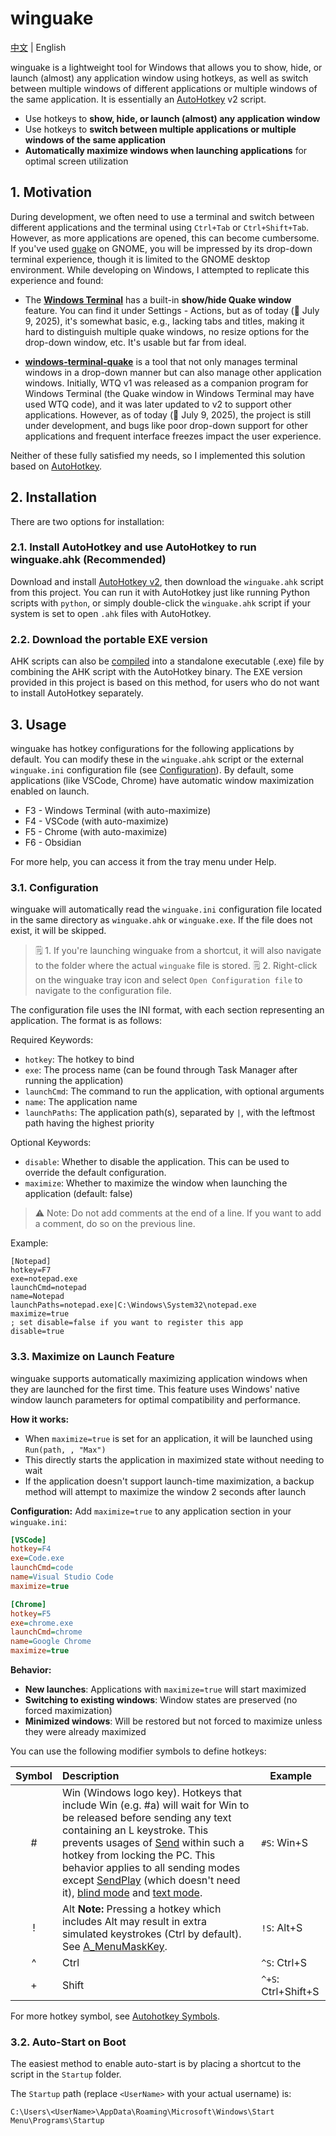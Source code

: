 # winguake

[中文](README-zh.md) | English

winguake is a lightweight tool for Windows that allows you to show, hide, or launch (almost) any application window using hotkeys, as well as switch between multiple windows of different applications or multiple windows of the same application. It is essentially an [AutoHotkey](https://github.com/AutoHotkey/AutoHotkey) v2 script.

* Use hotkeys to **show, hide, or launch (almost) any application window**
* Use hotkeys to **switch between multiple applications or multiple windows of the same application**
* **Automatically maximize windows when launching applications** for optimal screen utilization

## 1. Motivation

During development, we often need to use a terminal and switch between different applications and the terminal using `Ctrl+Tab` or `Ctrl+Shift+Tab`. However, as more applications are opened, this can become cumbersome. If you've used [guake](https://github.com/Guake/guake) on GNOME, you will be impressed by its drop-down terminal experience, though it is limited to the GNOME desktop environment. While developing on Windows, I attempted to replicate this experience and found:

* The [**Windows Terminal**](https://github.com/microsoft/terminal) has a built-in **show/hide Quake window** feature. You can find it under Settings - Actions, but as of today (📅 July 9, 2025), it's somewhat basic, e.g., lacking tabs and titles, making it hard to distinguish multiple quake windows, no resize options for the drop-down window, etc. It's usable but far from ideal.

* [**windows-terminal-quake**](https://github.com/flyingpie/windows-terminal-quake) is a tool that not only manages terminal windows in a drop-down manner but can also manage other application windows. Initially, WTQ v1 was released as a companion program for Windows Terminal (the Quake window in Windows Terminal may have used WTQ code), and it was later updated to v2 to support other applications. However, as of today (📅 July 9, 2025), the project is still under development, and bugs like poor drop-down support for other applications and frequent interface freezes impact the user experience.

Neither of these fully satisfied my needs, so I implemented this solution based on [AutoHotkey](https://github.com/AutoHotkey/AutoHotkey).

## 2. Installation

There are two options for installation:

### 2.1. Install AutoHotkey and use AutoHotkey to run winguake.ahk (Recommended)

Download and install [AutoHotkey v2](https://autohotkey.com/download/ahk-v2.exe), then download the `winguake.ahk` script from this project. You can run it with AutoHotkey just like running Python scripts with `python`, or simply double-click the `winguake.ahk` script if your system is set to open `.ahk` files with AutoHotkey.

### 2.2. Download the portable EXE version

AHK scripts can also be [compiled](https://wyagd001.github.io/v2/docs/Scripts.htm#ahk2exe) into a standalone executable (.exe) file by combining the AHK script with the AutoHotkey binary. The EXE version provided in this project is based on this method, for users who do not want to install AutoHotkey separately.

## 3. Usage

winguake has hotkey configurations for the following applications by default. You can modify these in the `winguake.ahk` script or the external `winguake.ini` configuration file (see [Configuration](#configuration)). By default, some applications (like VSCode, Chrome) have automatic window maximization enabled on launch.

* F3 - Windows Terminal (with auto-maximize)
* F4 - VSCode (with auto-maximize)
* F5 - Chrome (with auto-maximize)  
* F6 - Obsidian

For more help, you can access it from the tray menu under Help.

### 3.1. Configuration

winguake will automatically read the `winguake.ini` configuration file located in the same directory as `winguake.ahk` or `winguake.exe`. If the file does not exist, it will be skipped.

> 🗒️ 1. If you're launching winguake from a shortcut, it will also navigate to the folder where the actual `winguake` file is stored.
> 🗒️ 2. Right-click on the winguake tray icon and select `Open Configuration file` to navigate to the configuration file.

The configuration file uses the INI format, with each section representing an application. The format is as follows:

Required Keywords:

* `hotkey`: The hotkey to bind
* `exe`: The process name (can be found through Task Manager after running the application)
* `launchCmd`: The command to run the application, with optional arguments
* `name`: The application name
* `launchPaths`: The application path(s), separated by `|`, with the leftmost path having the highest priority

Optional Keywords:

* `disable`: Whether to disable the application. This can be used to override the default configuration.
* `maximize`: Whether to maximize the window when launching the application (default: false)

> ⚠️ Note: Do not add comments at the end of a line. If you want to add a comment, do so on the previous line.

Example:

```
[Notepad]
hotkey=F7
exe=notepad.exe
launchCmd=notepad
name=Notepad
launchPaths=notepad.exe|C:\Windows\System32\notepad.exe
maximize=true
; set disable=false if you want to register this app
disable=true
```

### 3.3. Maximize on Launch Feature

winguake supports automatically maximizing application windows when they are launched for the first time. This feature uses Windows' native window launch parameters for optimal compatibility and performance.

**How it works:**
- When `maximize=true` is set for an application, it will be launched using `Run(path, , "Max")`
- This directly starts the application in maximized state without needing to wait
- If the application doesn't support launch-time maximization, a backup method will attempt to maximize the window 2 seconds after launch

**Configuration:**
Add `maximize=true` to any application section in your `winguake.ini`:

```ini
[VSCode]
hotkey=F4
exe=Code.exe
launchCmd=code
name=Visual Studio Code
maximize=true

[Chrome]
hotkey=F5
exe=chrome.exe
launchCmd=chrome
name=Google Chrome
maximize=true
```

**Behavior:**
- **New launches**: Applications with `maximize=true` will start maximized
- **Switching to existing windows**: Window states are preserved (no forced maximization)
- **Minimized windows**: Will be restored but not forced to maximize unless they were already maximized

You can use the following modifier symbols to define hotkeys:

| Symbol | Description                                                                                                                                                                                                                                                                                                                                                                                                                                                                                                                                                                   | Example             |
| :----: | :---------------------------------------------------------------------------------------------------------------------------------------------------------------------------------------------------------------------------------------------------------------------------------------------------------------------------------------------------------------------------------------------------------------------------------------------------------------------------------------------------------------------------------------------------------------------------- | ------------------- |
|   #    | Win (Windows logo key). Hotkeys that include Win (e.g. #a) will wait for Win to be released before sending any text containing an L keystroke. This prevents usages of [Send](https://www.autohotkey.com/docs/v2/lib/Send.htm) within such a hotkey from locking the PC. This behavior applies to all sending modes except [SendPlay](https://www.autohotkey.com/docs/v2/lib/Send.htm#SendPlayDetail) (which doesn't need it), [blind mode](https://www.autohotkey.com/docs/v2/lib/Send.htm#blind) and [text mode](https://www.autohotkey.com/docs/v2/lib/Send.htm#SendText). | `#S`: Win+S         |
|   !    | Alt **Note:** Pressing a hotkey which includes Alt may result in extra simulated keystrokes (Ctrl by default). See [A_MenuMaskKey](https://www.autohotkey.com/docs/v2/lib/A_MenuMaskKey.htm).                                                                                                                                                                                                                                                                                                                                                                                 | `!S`: Alt+S         |
|   ^    | Ctrl                                                                                                                                                                                                                                                                                                                                                                                                                                                                                                                                                                          | `^S`: Ctrl+S        |
|   +    | Shift                                                                                                                                                                                                                                                                                                                                                                                                                                                                                                                                                                         | `^+S`: Ctrl+Shift+S |

For more hotkey symbol, see [Autohotkey Symbols](https://www.autohotkey.com/docs/v2/Hotkeys.htm#Symbols).

### 3.2. Auto-Start on Boot

The easiest method to enable auto-start is by placing a shortcut to the script in the `Startup` folder.

The `Startup` path (replace `<UserName>` with your actual username) is:

```
C:\Users\<UserName>\AppData\Roaming\Microsoft\Windows\Start Menu\Programs\Startup
```
